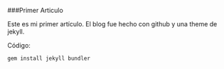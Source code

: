 ###Primer Articulo

Este es mi primer artículo. 
El blog fue hecho con github y una theme de jekyll.

Código:
~~~
gem install jekyll bundler
~~~
